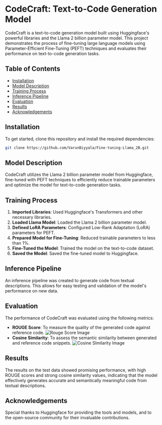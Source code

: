 
# CodeCraft: Text-to-Code Generation Model

CodeCraft is a text-to-code generation model built using Huggingface's powerful libraries and the Llama 2 billion parameter model. This project demonstrates the process of fine-tuning 
large language models using Parameter-Efficient Fine-Tuning (PEFT) techniques and evaluates their performance on text-to-code generation tasks.

## Table of Contents

- [Installation](#installation)
- [Model Description](#model-description)
- [Training Process](#training-process)
- [Inference Pipeline](#inference-pipeline)
- [Evaluation](#evaluation)
- [Results](#results)
- [Acknowledgements](#acknowledgements)

## Installation

To get started, clone this repository and install the required dependencies:

```bash
git clone https://github.com/VarunBiyyala/Fine-tuning-Llama_2B.git

```

## Model Description

CodeCraft utilizes the Llama 2 billion parameter model from Huggingface, fine-tuned with PEFT techniques to efficiently reduce trainable parameters and optimize the model for text-to-code generation tasks.

## Training Process

1. **Imported Libraries**: Used Huggingface's Transformers and other necessary libraries.
2. **Loaded Llama Model**: Loaded the Llama 2 billion parameter model.
3. **Defined LoRA Parameters**: Configured Low-Rank Adaptation (LoRA) parameters for PEFT.
4. **Prepared Model for Fine-Tuning**: Reduced trainable parameters to less than 1%.
5. **Fine-Tuned the Model**: Trained the model on the text-to-code dataset.
6. **Saved the Model**: Saved the fine-tuned model to Huggingface.

## Inference Pipeline

An inference pipeline was created to generate code from textual descriptions. This allows for easy testing and validation of the model's performance on new data.

## Evaluation

The performance of CodeCraft was evaluated using the following metrics:

- **ROUGE Score**: To measure the quality of the generated code against reference code.
![Rouge Score Image]()
- **Cosine Similarity**: To assess the semantic similarity between generated and reference code snippets.
![Cosine SImilarity Image]()
## Results

The results on the test data showed promising performance, with high ROUGE scores and strong cosine similarity values, indicating that the model effectively generates accurate and semantically meaningful code from textual descriptions.

## Acknowledgements

Special thanks to Huggingface for providing the tools and models, and to the open-source community for their invaluable contributions.

